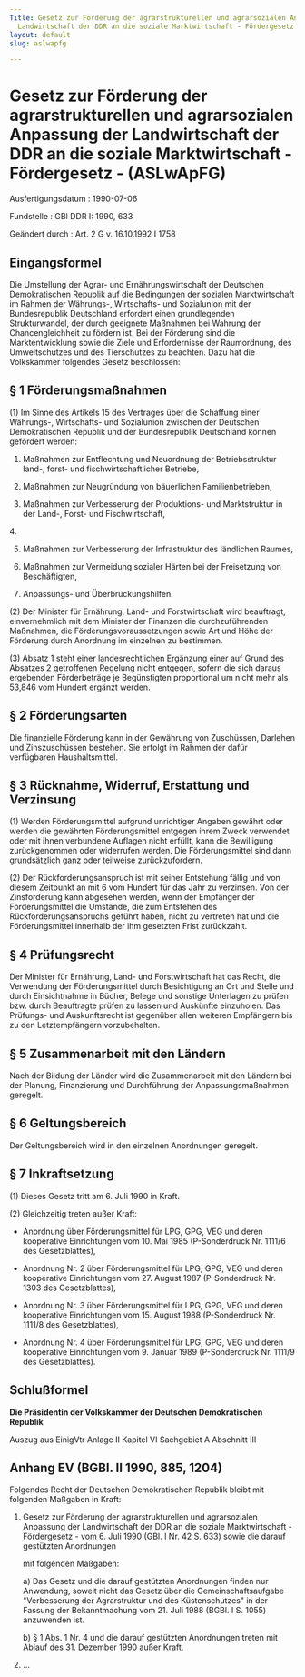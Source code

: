 ```yaml
---
Title: Gesetz zur Förderung der agrarstrukturellen und agrarsozialen Anpassung der
  Landwirtschaft der DDR an die soziale Marktwirtschaft - Fördergesetz -
layout: default
slug: aslwapfg

---
```


# Gesetz zur Förderung der agrarstrukturellen und agrarsozialen Anpassung der Landwirtschaft der DDR an die soziale Marktwirtschaft - Fördergesetz - (ASLwApFG)

Ausfertigungsdatum
:   1990-07-06

Fundstelle
:   GBl DDR I: 1990, 633

Geändert durch
:   Art. 2 G v. 16.10.1992 I 1758


## Eingangsformel

Die Umstellung der Agrar- und Ernährungswirtschaft der Deutschen
Demokratischen Republik auf die Bedingungen der sozialen
Marktwirtschaft im Rahmen der Währungs-, Wirtschafts- und Sozialunion
mit der Bundesrepublik Deutschland erfordert einen grundlegenden
Strukturwandel, der durch geeignete Maßnahmen bei Wahrung der
Chancengleichheit zu fördern ist. Bei der Förderung sind die
Marktentwicklung sowie die Ziele und Erfordernisse der Raumordnung,
des Umweltschutzes und des Tierschutzes zu beachten.
Dazu hat die Volkskammer folgendes Gesetz beschlossen:


## § 1 Förderungsmaßnahmen

(1) Im Sinne des Artikels 15 des Vertrages über die Schaffung einer
Währungs-, Wirtschafts- und Sozialunion zwischen der Deutschen
Demokratischen Republik und der Bundesrepublik Deutschland können
gefördert werden:

1.  Maßnahmen zur Entflechtung und Neuordnung der Betriebsstruktur land-,
    forst- und fischwirtschaftlicher Betriebe,


2.  Maßnahmen zur Neugründung von bäuerlichen Familienbetrieben,


3.  Maßnahmen zur Verbesserung der Produktions- und Marktstruktur in der
    Land-, Forst- und Fischwirtschaft,



4\.

5.  Maßnahmen zur Verbesserung der Infrastruktur des ländlichen Raumes,


6.  Maßnahmen zur Vermeidung sozialer Härten bei der Freisetzung von
    Beschäftigten,


7.  Anpassungs- und Überbrückungshilfen.




(2) Der Minister für Ernährung, Land- und Forstwirtschaft wird
beauftragt, einvernehmlich mit dem Minister der Finanzen die
durchzuführenden Maßnahmen, die Förderungsvoraussetzungen sowie Art
und Höhe der Förderung durch Anordnung im einzelnen zu bestimmen.

(3) Absatz 1 steht einer landesrechtlichen Ergänzung einer auf Grund
des Absatzes 2 getroffenen Regelung nicht entgegen, sofern die sich
daraus ergebenden Förderbeträge je Begünstigten proportional um nicht
mehr als 53,846 vom Hundert ergänzt werden.


## § 2 Förderungsarten

Die finanzielle Förderung kann in der Gewährung von Zuschüssen,
Darlehen und Zinszuschüssen bestehen. Sie erfolgt im Rahmen der dafür
verfügbaren Haushaltsmittel.


## § 3 Rücknahme, Widerruf, Erstattung und Verzinsung

(1) Werden Förderungsmittel aufgrund unrichtiger Angaben gewährt oder
werden die gewährten Förderungsmittel entgegen ihrem Zweck verwendet
oder mit ihnen verbundene Auflagen nicht erfüllt, kann die Bewilligung
zurückgenommen oder widerrufen werden. Die Förderungsmittel sind dann
grundsätzlich ganz oder teilweise zurückzufordern.

(2) Der Rückforderungsanspruch ist mit seiner Entstehung fällig und
von diesem Zeitpunkt an mit 6 vom Hundert für das Jahr zu verzinsen.
Von der Zinsforderung kann abgesehen werden, wenn der Empfänger der
Förderungsmittel die Umstände, die zum Entstehen des
Rückforderungsanspruchs geführt haben, nicht zu vertreten hat und die
Förderungsmittel innerhalb der ihm gesetzten Frist zurückzahlt.


## § 4 Prüfungsrecht

Der Minister für Ernährung, Land- und Forstwirtschaft hat das Recht,
die Verwendung der Förderungsmittel durch Besichtigung an Ort und
Stelle und durch Einsichtnahme in Bücher, Belege und sonstige
Unterlagen zu prüfen bzw. durch Beauftragte prüfen zu lassen und
Auskünfte einzuholen. Das Prüfungs- und Auskunftsrecht ist gegenüber
allen weiteren Empfängern bis zu den Letztempfängern vorzubehalten.


## § 5 Zusammenarbeit mit den Ländern

Nach der Bildung der Länder wird die Zusammenarbeit mit den Ländern
bei der Planung, Finanzierung und Durchführung der Anpassungsmaßnahmen
geregelt.


## § 6 Geltungsbereich

Der Geltungsbereich wird in den einzelnen Anordnungen geregelt.


## § 7 Inkraftsetzung

(1) Dieses Gesetz tritt am 6. Juli 1990 in Kraft.

(2)
Gleichzeitig treten außer Kraft:

-   Anordnung über Förderungsmittel für LPG, GPG, VEG und deren
    kooperative Einrichtungen vom 10. Mai 1985 (P-Sonderdruck Nr. 1111/6
    des Gesetzblattes),


-   Anordnung Nr. 2 über Förderungsmittel für LPG, GPG, VEG und deren
    kooperative Einrichtungen vom 27. August 1987 (P-Sonderdruck Nr. 1303
    des Gesetzblattes),


-   Anordnung Nr. 3 über Förderungsmittel für LPG, GPG, VEG und deren
    kooperative Einrichtungen vom 15. August 1988 (P-Sonderdruck Nr.
    1111/8 des Gesetzblattes),


-   Anordnung Nr. 4 über Förderungsmittel für LPG, GPG, VEG und deren
    kooperative Einrichtungen vom 9. Januar 1989 (P-Sonderdruck Nr. 1111/9
    des Gesetzblattes).





## Schlußformel

**Die Präsidentin der Volkskammer der Deutschen Demokratischen
Republik**

Auszug aus EinigVtr Anlage II Kapitel VI Sachgebiet A Abschnitt III

## Anhang EV (BGBl. II 1990, 885, 1204)

Folgendes Recht der Deutschen Demokratischen Republik bleibt mit
folgenden Maßgaben in Kraft:

1.  Gesetz zur Förderung der agrarstrukturellen und agrarsozialen
    Anpassung der Landwirtschaft der DDR an die soziale Marktwirtschaft -
    Fördergesetz - vom 6. Juli 1990 (GBl. I Nr. 42 S. 633) sowie die
    darauf gestützten Anordnungen

    mit folgenden Maßgaben:

    a)  Das Gesetz und die darauf gestützten Anordnungen finden nur Anwendung,
        soweit nicht das Gesetz über die Gemeinschaftsaufgabe "Verbesserung
        der Agrarstruktur und des Küstenschutzes" in der Fassung der
        Bekanntmachung vom 21. Juli 1988 (BGBl. I S. 1055) anzuwenden ist.


    b)  § 1 Abs. 1 Nr. 4 und die darauf gestützten Anordnungen treten mit
        Ablauf des 31. Dezember 1990 außer Kraft.





2.  ...




